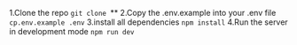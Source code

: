 1.Clone the repo `git clone `**
2.Copy the .env.example into your .env file `cp.env.example .env`
3.install all dependencies `npm install`
4.Run the server in development mode `npm run dev`

